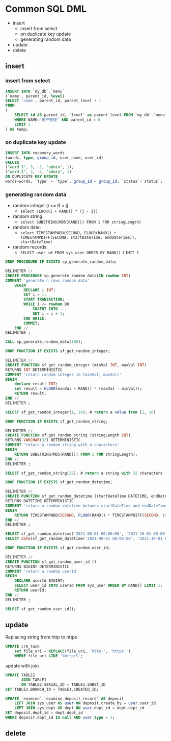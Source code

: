 # Common SQL DML

- insert
  - insert from select
  - on duplicate key update
  - generating random data
- update
- delete

## insert

### insert from select

```sql
INSERT INTO `my_db`.`menu` 
(`name`, parent_id, level)
SELECT 'name', parent_id, parent_level + 1
FROM 
(
    SELECT id AS parent_id, `level` as parent_level FROM `my_db`.`menu` 
    WHERE NAME='用户管理' AND parent_id = 0
    LIMIT 1
) AS temp;
```

### on duplicate key update

```sql
INSERT INTO recovery_words
(words, type, group_id, user_name, user_id) 
VALUES 
("word 1", 3, -1, "admin", 1),
("word 2", 3, -1, "admin", 1)
ON DUPLICATE KEY UPDATE 
words=words, `type` = `type`, group_id = group_id, `status`=`status`;
```

### generating random data

- random integer (i <= R < j)
  - `select FLOOR(i + RAND() * (j - i))`
- random string: 
  - `select SUBSTRING(MD5(RAND()) FROM 1 FOR stringLength) `
- random date:
  - `select TIMESTAMPADD(SECOND, FLOOR(RAND() * TIMESTAMPDIFF(SECOND, startDateTime, endDateTime)), startDateTime)`
- random records: 
  - `SELECT user_id FROM sys_user ORDER BY RAND() LIMIT 1`

```sql
DROP PROCEDURE IF EXISTS sp_generate_random_data;

DELIMITER //
CREATE PROCEDURE sp_generate_random_data(IN rowNum INT)
COMMENT 'generate n rows random data'
	BEGIN
        DECLARE i INT;
        SET i = 1;
        START TRANSACTION;
        WHILE i <= rowNum DO
            INSERT INTO ...
            SET i = i + 1;
        END WHILE;
        COMMIT;
    END //
DELIMITER ;

CALL sp_generate_random_data(100);
```

```sql
DROP FUNCTION IF EXISTS sf_get_random_integer;

DELIMITER //
CREATE FUNCTION sf_get_random_integer (minVal INT, maxVal INT)
RETURNS INT DETERMINISTIC
COMMENT 'return random integer in [minVal, maxVal)'
BEGIN
    declare result INT;
    set result = FLOOR(minVal + RAND() * (maxVal - minVal));
    RETURN result;  
END //
DELIMITER ;

SELECT sf_get_random_integer(1, 10); # return a value from [1, 10)
```

```sql
DROP FUNCTION IF EXISTS sf_get_random_string;

DELIMITER //
CREATE FUNCTION sf_get_random_string (stringLength INT)
RETURNS VARCHAR(32) DETERMINISTIC
COMMENT 'return a random string with n characters'
BEGIN
	RETURN SUBSTRING(MD5(RAND()) FROM 1 FOR stringLength);
END //
DELIMITER ;

SELECT sf_get_random_string(32); # return a string with 32 characters
```

```sql
DROP FUNCTION IF EXISTS sf_get_random_datetime;

DELIMITER //
CREATE FUNCTION sf_get_random_datetime (startDateTime DATETIME, endDateTime DATETIME)
RETURNS DATETIME DETERMINISTIC
COMMENT 'return a random datetime between startDateTime and endDateTime'
BEGIN
	RETURN TIMESTAMPADD(SECOND, FLOOR(RAND() * TIMESTAMPDIFF(SECOND, startDateTime, endDateTime)), startDateTime);
END //
DELIMITER ;

SELECT sf_get_random_datetime('2021-08-01 00:00:00', '2021-10-01 00:00:00');
SELECT date(sf_get_random_datetime('2021-08-01 00:00:00', '2021-10-01 00:00:00'));
```

```sql
DROP FUNCTION IF EXISTS sf_get_random_user_id;

DELIMITER //
CREATE FUNCTION sf_get_random_user_id ()
RETURNS BIGINT DETERMINISTIC
COMMENT 'return a random userId'
BEGIN
	DECLARE userId BIGINT;
	SELECT user_id INTO userId FROM sys_user ORDER BY RAND() LIMIT 1;
	RETURN userId;
END //
DELIMITER ;

SELECT sf_get_random_user_id();
```



## update

Replacing string from http to https

```sql
UPDATE crm_task
	set file_uri = REPLACE(file_uri, 'http:', 'https:')
	WHERE file_uri LIKE '%http:%';
```

update with join

```sql
UPDATE TABLE2
       JOIN TABLE1
       ON TABLE2.SERIAL_ID = TABLE1.SUBST_ID
SET TABLE2.BRANCH_ID = TABLE1.CREATED_ID;
```

```sql
UPDATE `examine`.`examine_deposit_record` AS deposit
	LEFT JOIN sys_user AS user ON deposit.create_by = user.user_id
	LEFT JOIN sys_dept AS dept ON user.dept_id = dept.dept_id 
SET deposit.dept_id = dept.dept_id
WHERE deposit.dept_id IS null AND user.type = 1;
```

## delete